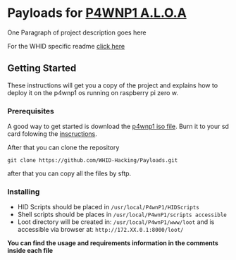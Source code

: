 # Payloads for [P4WNP1 A.L.O.A](https://github.com/RoganDawes/P4wnP1_aloa)

One Paragraph of project description goes here

For the WHID specific readme [click here](/WHID/README.md)

## Getting Started

These instructions will get you a copy of the project and explains how to deploy it on the p4wnp1 os running on raspberry pi zero w.

### Prerequisites

A good way to get started is download the [p4wnp1 iso file](https://github.com/RoganDawes/P4wnP1_aloa/releases).
Burn it to your sd card folowing the [inscructions](https://github.com/RoganDawes/P4wnP1_aloa#0-how-to-install).

After that you can clone the repository

```
git clone https://github.com/WHID-Hacking/Payloads.git
```

after that you can copy all the files by sftp.

### Installing

* HID Scripts should be placed in ``` /usr/local/P4wnP1/HIDScripts ```
* Shell scripts should be places in ``` /usr/local/P4wnP1/scripts accessible ```
* Loot directory will be created in: ``` /usr/local/P4wnP1/www/loot ``` and is accessible via browser at: ``` http://172.XX.0.1:8000/loot/ ```

**You can find the usage and requirements information in the comments inside each file**

